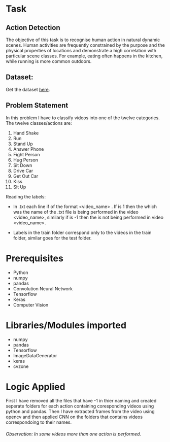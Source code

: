 # Task

## Action Detection 

The objective of this task is to recognise human action in natural dynamic scenes.
Human activities are frequently constrained by the purpose and the physical properties
of locations and demonstrate a high correlation with particular scene classes. For
example, eating often happens in the kitchen, while running is more common outdoors.


## Dataset:

Get the dataset [here](https://drive.google.com/file/d/1hN6iYh06BXLAhOI6twmMntueYqSu6CcI/view?usp=sharing).

## Problem Statement

In this problem I have to classify videos into one of the twelve categories.
The twelve classes/actions are:
1. Hand Shake
2. Run
3. Stand Up
4. Answer Phone
5. Fight Person
6. Hug Person
7. Sit Down
8. Drive Car
9. Get Out Car
10. Kiss
11. Sit Up

Reading the labels:
- In <action>.txt each line if of the format <video_name> <num>. If <num> is 1 then the
<action> which was the name of the .txt file is being performed in the video
<video_name>, similarly if <num> is -1 then the <action> is not being performed in video
<video_name>.

- Labels in the train folder correspond only to the videos in the train folder,
similar goes for the test folder.

# Prerequisites

- Python
- numpy
- pandas
- Convolution Neural Network
- Tensorflow
- Keras
- Computer Vision

# Libraries/Modules imported

- numpy
- pandas
- Tensorflow
- ImageDataGenerator
- keras
- cvzone

# Logic Applied

First I have removed all the files that have -1 in thier naming and created seperate folders for each action containing coresponding videos using python and pandas. Then I have extracted frames from the video using opencv and then applied CNN on the folders that contains videos correspondoing to their names.

###### Observation: In some videos more than one action is performed.



